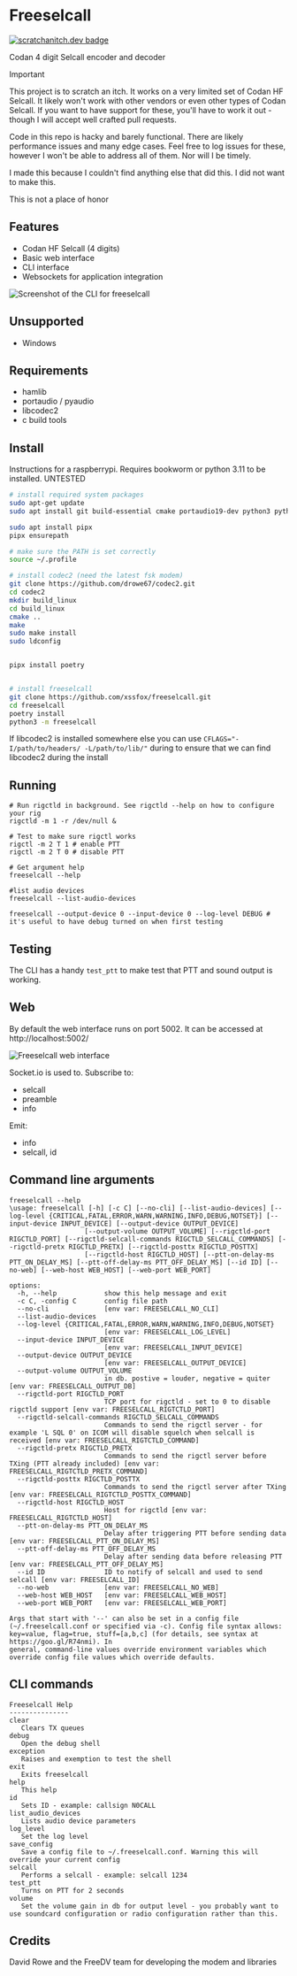 Freeselcall
==
[![scratchanitch.dev badge](https://img.shields.io/badge/scratchanitch-dev-FFC4B5)](https://scratchanitch.dev)

Codan 4 digit Selcall encoder and decoder

> [!IMPORTANT]  
> This project is to scratch an itch. It works on a very limited set of Codan HF Selcall. It likely won't work with other vendors or even other types of Codan Selcall. If you want to have support for these, you'll have to work it out - though I will accept well crafted pull requests.
> 
> Code in this repo is hacky and barely functional. There are likely performance issues and many edge cases. Feel free to log issues for these, however I won't be able to address all of them. Nor will I be timely.
>
> I made this because I couldn't find anything else that did this. I did not want to make this.
> 
> This is not a place of honor

## Features
 - Codan HF Selcall (4 digits)
 - Basic web interface
 - CLI interface
 - Websockets for application integration

![Screenshot of the CLI for freeselcall](./docs/cli.png)

## Unsupported
 - Windows

## Requirements
 - hamlib
 - portaudio / pyaudio
 - libcodec2
 - c build tools

## Install

Instructions for a raspberrypi. Requires bookworm or python 3.11 to be installed. UNTESTED

```sh
# install required system packages
sudo apt-get update
sudo apt install git build-essential cmake portaudio19-dev python3 python3-dev libhamlib-utils

sudo apt install pipx
pipx ensurepath

# make sure the PATH is set correctly
source ~/.profile

# install codec2 (need the latest fsk modem)
git clone https://github.com/drowe67/codec2.git
cd codec2
mkdir build_linux
cd build_linux
cmake ..
make
sudo make install
sudo ldconfig


pipx install poetry


# install freeselcall
git clone https://github.com/xssfox/freeselcall.git
cd freeselcall
poetry install
python3 -m freeselcall
```

If libcodec2 is installed somewhere else you can use `CFLAGS="-I/path/to/headers/ -L/path/to/lib/"` during to ensure that we can find libcodec2 during the install

## Running
```
# Run rigctld in background. See rigctld --help on how to configure your rig
rigctld -m 1 -r /dev/null &

# Test to make sure rigctl works
rigctl -m 2 T 1 # enable PTT
rigctl -m 2 T 0 # disable PTT

# Get argument help
freeselcall --help

#list audio devices
freeselcall --list-audio-devices

freeselcall --output-device 0 --input-device 0 --log-level DEBUG # it's useful to have debug turned on when first testing
```

## Testing

The CLI has a handy `test_ptt` to make test that PTT and sound output is working.

## Web
By default the web interface runs on port 5002. It can be accessed at http://localhost:5002/

![Freeselcall web interface](./docs/web.png)

Socket.io is used to. Subscribe to:
 - selcall
 - preamble
 - info

Emit:
 - info
 - selcall, id

## Command line arguments
```
freeselcall --help
\usage: freeselcall [-h] [-c C] [--no-cli] [--list-audio-devices] [--log-level {CRITICAL,FATAL,ERROR,WARN,WARNING,INFO,DEBUG,NOTSET}] [--input-device INPUT_DEVICE] [--output-device OUTPUT_DEVICE]
                   [--output-volume OUTPUT_VOLUME] [--rigctld-port RIGCTLD_PORT] [--rigctld-selcall-commands RIGCTLD_SELCALL_COMMANDS] [--rigctld-pretx RIGCTLD_PRETX] [--rigctld-posttx RIGCTLD_POSTTX]
                   [--rigctld-host RIGCTLD_HOST] [--ptt-on-delay-ms PTT_ON_DELAY_MS] [--ptt-off-delay-ms PTT_OFF_DELAY_MS] [--id ID] [--no-web] [--web-host WEB_HOST] [--web-port WEB_PORT]

options:
  -h, --help            show this help message and exit
  -c C, -config C       config file path
  --no-cli              [env var: FREESELCALL_NO_CLI]
  --list-audio-devices
  --log-level {CRITICAL,FATAL,ERROR,WARN,WARNING,INFO,DEBUG,NOTSET}
                        [env var: FREESELCALL_LOG_LEVEL]
  --input-device INPUT_DEVICE
                        [env var: FREESELCALL_INPUT_DEVICE]
  --output-device OUTPUT_DEVICE
                        [env var: FREESELCALL_OUTPUT_DEVICE]
  --output-volume OUTPUT_VOLUME
                        in db. postive = louder, negative = quiter [env var: FREESELCALL_OUTPUT_DB]
  --rigctld-port RIGCTLD_PORT
                        TCP port for rigctld - set to 0 to disable rigctld support [env var: FREESELCALL_RIGTCTLD_PORT]
  --rigctld-selcall-commands RIGCTLD_SELCALL_COMMANDS
                        Commands to send the rigctl server - for example 'L SQL 0' on ICOM will disable squelch when selcall is received [env var: FREESELCALL_RIGTCTLD_COMMAND]
  --rigctld-pretx RIGCTLD_PRETX
                        Commands to send the rigctl server before TXing (PTT already included) [env var: FREESELCALL_RIGTCTLD_PRETX_COMMAND]
  --rigctld-posttx RIGCTLD_POSTTX
                        Commands to send the rigctl server after TXing [env var: FREESELCALL_RIGTCTLD_POSTTX_COMMAND]
  --rigctld-host RIGCTLD_HOST
                        Host for rigctld [env var: FREESELCALL_RIGTCTLD_HOST]
  --ptt-on-delay-ms PTT_ON_DELAY_MS
                        Delay after triggering PTT before sending data [env var: FREESELCALL_PTT_ON_DELAY_MS]
  --ptt-off-delay-ms PTT_OFF_DELAY_MS
                        Delay after sending data before releasing PTT [env var: FREESELCALL_PTT_OFF_DELAY_MS]
  --id ID               ID to notify of selcall and used to send selcall [env var: FREESELCALL_ID]
  --no-web              [env var: FREESELCALL_NO_WEB]
  --web-host WEB_HOST   [env var: FREESELCALL_WEB_HOST]
  --web-port WEB_PORT   [env var: FREESELCALL_WEB_PORT]

Args that start with '--' can also be set in a config file (~/.freeselcall.conf or specified via -c). Config file syntax allows: key=value, flag=true, stuff=[a,b,c] (for details, see syntax at https://goo.gl/R74nmi). In
general, command-line values override environment variables which override config file values which override defaults.
```

## CLI commands
```
Freeselcall Help 
--------------- 
clear 
   Clears TX queues 
debug 
   Open the debug shell 
exception 
   Raises and exemption to test the shell 
exit 
   Exits freeselcall 
help 
   This help 
id 
   Sets ID - example: callsign N0CALL 
list_audio_devices 
   Lists audio device parameters 
log_level 
   Set the log level 
save_config 
   Save a config file to ~/.freeselcall.conf. Warning this will override your current config 
selcall 
   Performs a selcall - example: selcall 1234 
test_ptt 
   Turns on PTT for 2 seconds 
volume 
   Set the volume gain in db for output level - you probably want to use soundcard configuration or radio configuration rather than this.
```

Credits
--
David Rowe and the FreeDV team for developing the modem and libraries 